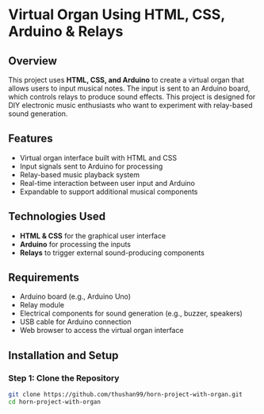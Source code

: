 # Virtual Organ Using HTML, CSS, Arduino & Relays

## Overview  
This project uses **HTML, CSS, and Arduino** to create a virtual organ that allows users to input musical notes. The input is sent to an Arduino board, which controls relays to produce sound effects. This project is designed for DIY electronic music enthusiasts who want to experiment with relay-based sound generation.

## Features  
- Virtual organ interface built with HTML and CSS  
- Input signals sent to Arduino for processing  
- Relay-based music playback system  
- Real-time interaction between user input and Arduino  
- Expandable to support additional musical components  

## Technologies Used  
- **HTML & CSS** for the graphical user interface  
- **Arduino** for processing the inputs  
- **Relays** to trigger external sound-producing components  

## Requirements  
- Arduino board (e.g., Arduino Uno)  
- Relay module  
- Electrical components for sound generation (e.g., buzzer, speakers)  
- USB cable for Arduino connection  
- Web browser to access the virtual organ interface  

## Installation and Setup  

### Step 1: Clone the Repository  
```bash
git clone https://github.com/thushan99/horn-project-with-organ.git
cd horn-project-with-organ
